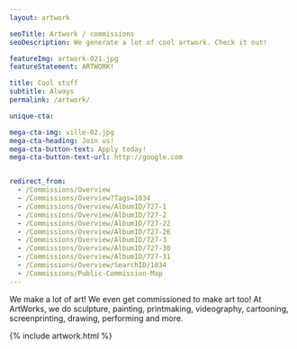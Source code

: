 ```yaml
---
layout: artwork

seoTitle: Artwork / commissions
seoDescription: We generate a lot of cool artwork. Check it out!

featureImg: artwork-021.jpg
featureStatement: ARTWORK!

title: Cool stuff
subtitle: Always
permalink: /artwork/

unique-cta:

mega-cta-img: ville-02.jpg
mega-cta-heading: Join us!
mega-cta-button-text: Apply today!
mega-cta-button-text-url: http://google.com


redirect_from:
  - /Commissions/Overview
  - /Commissions/Overview?Tags=1034
  - /Commissions/Overview/AlbumID/727-1
  - /Commissions/Overview/AlbumID/727-2
  - /Commissions/Overview/AlbumID/727-22
  - /Commissions/Overview/AlbumID/727-26
  - /Commissions/Overview/AlbumID/727-3
  - /Commissions/Overview/AlbumID/727-30
  - /Commissions/Overview/AlbumID/727-31
  - /Commissions/Overview/SearchID/1034
  - /Commissions/Public-Commission-Map
---
```


We make a lot of art! We even get commissioned to make art too! At ArtWorks, we do sculpture, painting, printmaking, videography, cartooning, screenprinting, drawing, performing and more.

{% include artwork.html %}
